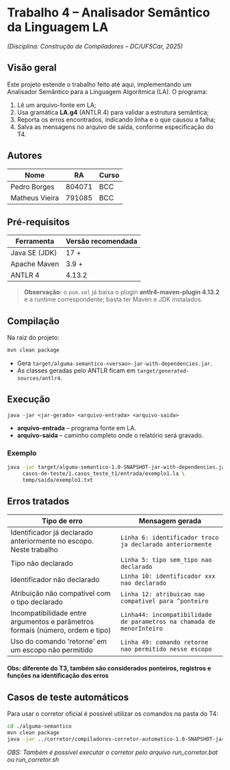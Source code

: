 # Trabalho 4 – Analisador **Semântico** da Linguagem LA  
*(Disciplina: Construção de Compiladores – DC/UFSCar, 2025)*

## Visão geral

Este projeto estende o trabalho feito até aqui, implementando um Analisador Semântico para a Linguagem Algorítmica (LA). 
O programa:

1. Lê um arquivo-fonte em LA;
2. Usa gramática **LA.g4** (ANTLR 4) para validar a estrutura semântica;
3. Reporta os erros encontrados, indicando linha e o que causou a falha;
5. Salva as mensagens no arquivo de saída, conforme especificação do T4.

## Autores

| Nome | RA | Curso |
|------|----|-------|
| Pedro Borges | 804071 | BCC |
| Matheus Vieira | 791085 | BCC |

## Pré-requisitos

| Ferramenta | Versão recomendada |
|------------|-------------------|
| Java SE (JDK) | 17 + |
| Apache Maven | 3.9 + |
| ANTLR 4 | 4.13.2 |

> **Observação:** o `pom.xml` já baixa o plugin **antlr4-maven-plugin 4.13.2** e a runtime correspondente; basta ter Maven e JDK instalados.  

## Compilação

Na raiz do projeto:

```bash
mvn clean package
```

* Gera `target/alguma-semantico-<versao>-jar-with-dependencies.jar`.  
* As classes geradas pelo ANTLR ficam em `target/generated-sources/antlr4`.

## Execução

```
java -jar <jar-gerado> <arquivo-entrada> <arquivo-saida>
```

* **arquivo-entrada** – programa fonte em LA.  
* **arquivo-saida**  – caminho completo onde o relatório será gravado.

### Exemplo

```bash
java -jar target/alguma-semantico-1.0-SNAPSHOT-jar-with-dependencies.jar \
     casos-de-teste/1.casos_teste_t1/entrada/exemplo1.la \
     temp/saida/exemplo1.txt
```

## Erros tratados

Tipo de erro | Mensagem gerada
-------------|----------------
Identificador já declarado anteriormente no escopo. Neste trabalho  | `Linha 6: identificador troco ja declarado anteriormente`
Tipo não declarado | `Linha 5: tipo sem_tipo nao declarado`
Identificador não declarado | `Linha 10: identificador xxx nao declarado`
Atribuição não compatível com o tipo declarado | `Linha 12: atribuicao nao compativel para ^ponteiro`
Incompatibilidade entre argumentos e parâmetros formais (número, ordem e tipo) | `Linha44: incompatibilidade de parametros na chamada de menorInteiro`
Uso do comando 'retorne' em um escopo não permitido | `Linha 49: comando retorne nao permitido nesse escopo`

#### Obs: diferente do T3, também são considerados ponteiros, registros e funções na identificação dos erros


## Casos de teste automáticos

Para usar o corretor oficial é possivel utilizar os comandos na pasta do T4:

```bash
cd ./alguma-semantico
mvn clean package
java -jar ../corretor/compiladores-corretor-automatico-1.0-SNAPSHOT-jar-with-dependencies.jar  "java -jar ./target/alguma-semantico-1.0-SNAPSHOT-jar-with-dependencies.jar" gcc ../corretor/temp/ ../corretor/casos-de-teste/ "804071, 791085" t4
```
*OBS: Também é possível executar o corretor pelo arquivo run_corretor.bat ou run_corretor.sh*

